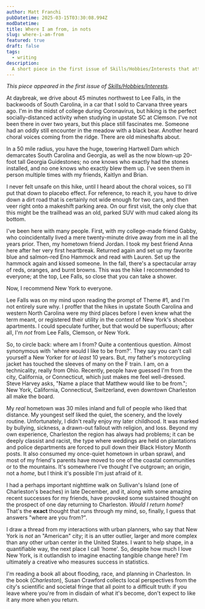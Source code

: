 ```yaml
---
author: Matt Franchi
pubDatetime: 2025-03-15T03:30:08.994Z
modDatetime:
title: Where I am from, in nots
slug: where-i-am-from
featured: true
draft: false
tags:
  - writing
description:
  A short piece in the first issue of Skills/Hobbies/Interests that attempts to answer the prompt, 'where are you from?'
---
```


*This piece appeared in the first issue of [Skills/Hobbies/Interests](https://www.instagram.com/skillshobbiesinterests/).*

At daybreak, we drive about 45 minutes northwest to Lee Falls, in the backwoods of South Carolina, in a car that I sold to Carvana three years ago. I'm in the midst of college during Coronavirus, but hiking is the perfect socially-distanced activity when studying in upstate SC at Clemson. I've not been there in over two years, but this place still fascinates me. Someone had an oddly still encounter in the meadow with a black bear. Another heard choral voices coming from the ridge. There are old mineshafts about.

In a 50 mile radius, you have the huge, towering Hartwell Dam which demarcates South Carolina and Georgia, as well as the now blown-up 20-foot tall Georgia Guidestones; no one knows who exactly had the stones installed, and no one knows who exactly blew them up. I've seen them in person multiple times with my friends, Kaitlyn and Brian. 

I never felt unsafe on this hike, until I heard about the choral voices, so I'll put that down to placebo effect. For reference, to reach it, you have to drive down a dirt road that is certainly not wide enough for two cars, and then veer right onto a makeshift parking area. On our first visit, the only clue that this might be the trailhead was an old, parked SUV with mud caked along its bottom. 

I've been here with many people. First, with my college-made friend Gabby, who coincidentally lived a mere twenty-minute drive away from me in all the years prior. Then, my hometown friend Jordan. I took my best friend Anna here after her very first heartbreak. Returned again and set up my favorite blue and salmon-red Eno Hammock and read with Lauren. Set up the hammock again and kissed someone.  In the fall, there's a spectacular array of reds, oranges, and burnt browns. This was the hike I recommended to everyone; at the top, Lee Falls, so close that you can take a shower.

Now, I recommend New York to everyone. 

Lee Falls was on my mind upon reading the prompt of Theme #1, and I'm not entirely sure why. I proffer that the hikes in upstate South Carolina and western North Carolina were my third places before I even knew what the term meant, or registered their utility in the context of New York's shoebox apartments. I could speculate further, but that would be superfluous; after all, I'm *not* from Lee Falls, Clemson, or New York.

So, to circle back: where am I from? Quite a contentious question. Almost synonymous with 'where would I like to be from?'. They say you can't call yourself a New Yorker for *at least* 10 years. But, my father's motorcycling jacket has touched the sleeves of many on the F train. I am, on a technicality, really from Ohio. Recently, people have guessed I'm from the city, California, or Connecticut, which just makes me feel well-dressed. Steve Harvey asks, "Name a place that Matthew would like to be from."; New York, California, Connecticut, Switzerland, even downtown Charleston all make the board.  

My *real* hometown was 30 miles inland and full of people who liked that distance. My youngest self liked the quiet, the scenery, and the lovely routine. Unfortunately, I didn't really enjoy my later childhood. It was marked by bullying, sickness, a drawn-out fallout with religion, and loss. Beyond my own experience, Charleston the region has always had problems; it can be deeply classist and racist, the type where weddings are held on plantations and police departments are forced to pull down their Black History Month posts. It also consumed my once-quiet hometown in urban sprawl, and most of my friend's parents have moved to one of the coastal communities or to the mountains. It's somewhere I've thought I've outgrown; an origin, not a *home*, but I think it's possible I'm just afraid of it. 

I had a perhaps important nighttime walk on Sullivan's Island (one of Charleston's beaches) in late December, and it, along with some amazing recent successes for my friends, have provoked some sustained thought on the prospect of one day returning to Charleston. *Would I return home*? That's the **exact** thought that runs through my mind, so, finally, I guess that answers "where are you from?". 

I draw a thread from my interactions with urban planners, who say that New York is *not* an "American" city; it is an utter outlier, larger and more complex than any other urban center in the United States. I want to help shape, in a quantifiable way, the next place I call 'home'. So, despite how much I love New York, is it outlandish to imagine enacting tangible change here? I'm ultimately a creative who measures success in statistics. 

I'm reading a book all about flooding, race, and planning in Charleston. In the book (*Charleston*), Susan Crawford collects local perspectives from the city's scientific and societal fringe that all point to a difficult truth: if you leave where you're from in disdain of what it's become, don't expect to like it any more when you return. 